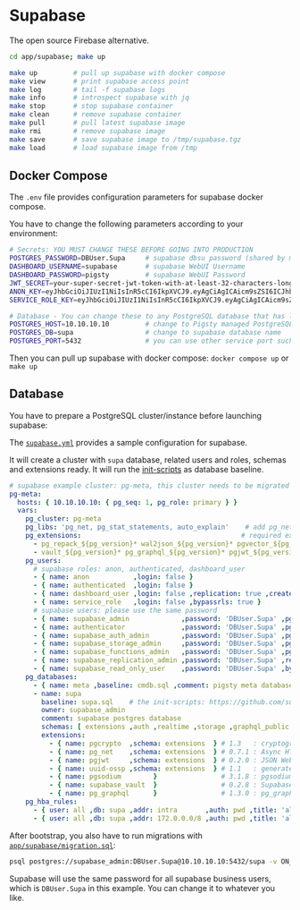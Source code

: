 # Supabase

The open source Firebase alternative.

```bash
cd app/supabase; make up
```

```bash
make up         # pull up supabase with docker compose
make view       # print supabase access point
make log        # tail -f supabase logs
make info       # introspect supabase with jq
make stop       # stop supabase container
make clean      # remove supabase container
make pull       # pull latest supabase image
make rmi        # remove supabase image
make save       # save supabase image to /tmp/supabase.tgz
make load       # load supabase image from /tmp
```


## Docker Compose

The `.env` file provides configuration parameters for supabase docker compose.

You have to change the following parameters according to your environment:

```bash
# Secrets: YOU MUST CHANGE THESE BEFORE GOING INTO PRODUCTION
POSTGRES_PASSWORD=DBUser.Supa     # supabase dbsu password (shared by multiple supabase biz users)
DASHBOARD_USERNAME=supabase       # supabase WebUI Username
DASHBOARD_PASSWORD=pigsty         # supabase WebUI Password
JWT_SECRET=your-super-secret-jwt-token-with-at-least-32-characters-long
ANON_KEY=eyJhbGciOiJIUzI1NiIsInR5cCI6IkpXVCJ9.eyAgCiAgICAicm9sZSI6ICJhbm9uIiwKICAgICJpc3MiOiAic3VwYWJhc2UtZGVtbyIsCiAgICAiaWF0IjogMTY0MTc2OTIwMCwKICAgICJleHAiOiAxNzk5NTM1NjAwCn0.dc_X5iR_VP_qT0zsiyj_I_OZ2T9FtRU2BBNWN8Bu4GE
SERVICE_ROLE_KEY=eyJhbGciOiJIUzI1NiIsInR5cCI6IkpXVCJ9.eyAgCiAgICAicm9sZSI6ICJzZXJ2aWNlX3JvbGUiLAogICAgImlzcyI6ICJzdXBhYmFzZS1kZW1vIiwKICAgICJpYXQiOiAxNjQxNzY5MjAwLAogICAgImV4cCI6IDE3OTk1MzU2MDAKfQ.DaYlNEoUrrEn2Ig7tqibS-PHK5vgusbcbo7X36XVt4Q

# Database - You can change these to any PostgreSQL database that has logical replication enabled.
POSTGRES_HOST=10.10.10.10         # change to Pigsty managed PostgreSQL cluster/instance VIP/IP/Hostname
POSTGRES_DB=supa                  # change to supabase database name
POSTGRES_PORT=5432                # you can use other service port such as 5433, 5436, 6432, etc...
```

Then you can pull up supabase with docker compose: `docker compose up` or `make up`



## Database

You have to prepare a PostgreSQL cluster/instance before launching supabase:

The [`supabase.yml`](https://github.com/Vonng/pigsty/blob/master/files/pigsty/supabase.yml) provides a sample configuration for supabase.

It will create a cluster with `supa` database, related users and roles, schemas and extensions ready. It will run the [init-scripts](https://github.com/supabase/postgres/tree/develop/migrations/db/init-scripts) as database baseline.

```yaml
# supabase example cluster: pg-meta, this cluster needs to be migrated with app/supabase/migration.sql :
pg-meta:
  hosts: { 10.10.10.10: { pg_seq: 1, pg_role: primary } }
  vars:
    pg_cluster: pg-meta
    pg_libs: 'pg_net, pg_stat_statements, auto_explain'    # add pg_net to shared_preload_libraries
    pg_extensions:                                        # required extensions
      - pg_repack_${pg_version}* wal2json_${pg_version}* pgvector_${pg_version}* pg_cron_${pg_version}* pgsodium_${pg_version}*
      - vault_${pg_version}* pg_graphql_${pg_version}* pgjwt_${pg_version}* pg_net_${pg_version}* pgsql-http_${pg_version}*
    pg_users:
      # supabase roles: anon, authenticated, dashboard_user
      - { name: anon           ,login: false }
      - { name: authenticated  ,login: false }
      - { name: dashboard_user ,login: false ,replication: true ,createdb: true ,createrole: true }
      - { name: service_role   ,login: false ,bypassrls: true }
      # supabase users: please use the same password
      - { name: supabase_admin             ,password: 'DBUser.Supa' ,pgbouncer: true ,inherit: true   ,superuser: true ,replication: true ,createdb: true ,createrole: true ,bypassrls: true }
      - { name: authenticator              ,password: 'DBUser.Supa' ,pgbouncer: true ,inherit: false  ,roles: [ authenticated ,anon ,service_role ] }
      - { name: supabase_auth_admin        ,password: 'DBUser.Supa' ,pgbouncer: true ,inherit: false  ,createrole: true }
      - { name: supabase_storage_admin     ,password: 'DBUser.Supa' ,pgbouncer: true ,inherit: false  ,createrole: true ,roles: [ authenticated ,anon ,service_role ] }
      - { name: supabase_functions_admin   ,password: 'DBUser.Supa' ,pgbouncer: true ,inherit: false  ,createrole: true }
      - { name: supabase_replication_admin ,password: 'DBUser.Supa' ,replication: true }
      - { name: supabase_read_only_user    ,password: 'DBUser.Supa' ,bypassrls: true ,roles: [ pg_read_all_data ] }
    pg_databases:
      - { name: meta ,baseline: cmdb.sql ,comment: pigsty meta database ,schemas: [ pigsty ]} # the pigsty cmdb, optional
      - name: supa
        baseline: supa.sql    # the init-scripts: https://github.com/supabase/postgres/tree/develop/migrations/db/init-scripts
        owner: supabase_admin
        comment: supabase postgres database
        schemas: [ extensions ,auth ,realtime ,storage ,graphql_public ,supabase_functions ,_analytics ,_realtime ]
        extensions:
          - { name: pgcrypto  ,schema: extensions  } # 1.3   : cryptographic functions
          - { name: pg_net    ,schema: extensions  } # 0.7.1 : Async HTTP
          - { name: pgjwt     ,schema: extensions  } # 0.2.0 : JSON Web Token API for Postgresql
          - { name: uuid-ossp ,schema: extensions  } # 1.1   : generate universally unique identifiers (UUIDs)
          - { name: pgsodium        }                # 3.1.8 : pgsodium is a modern cryptography library for Postgres.
          - { name: supabase_vault  }                # 0.2.8 : Supabase Vault Extension
          - { name: pg_graphql      }                # 1.3.0 : pg_graphql: GraphQL support
    pg_hba_rules:
      - { user: all ,db: supa ,addr: intra       ,auth: pwd ,title: 'allow supa database access from intranet'}
      - { user: all ,db: supa ,addr: 172.0.0.0/8 ,auth: pwd ,title: 'allow supa database access from docker network'}
```

After bootstrap, you also have to run migrations with [`app/supabase/migration.sql`](https://github.com/Vonng/pigsty/blob/master/app/supabase/migration.sql):

```bash
psql postgres://supabase_admin:DBUser.Supa@10.10.10.10:5432/supa -v ON_ERROR_STOP=1 --no-psqlrc -f ~pigsty/app/supabase/migration.sql
```

Supabase will use the same password for all supabase business users, which is `DBUser.Supa` in this example. You can change it to whatever you like.
